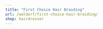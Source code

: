 ```yaml
---
title: "First Choice Hair Braiding"
url: /waldorf/first-choice-hair-braiding/
shop: hairdresser
---
```


